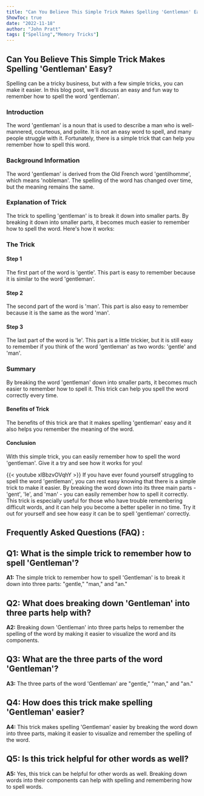 ```yaml
---
title: "Can You Believe This Simple Trick Makes Spelling 'Gentleman' Easy?"
ShowToc: true 
date: "2022-11-18"
author: "John Pratt" 
tags: ["Spelling","Memory Tricks"]
---
```

## Can You Believe This Simple Trick Makes Spelling 'Gentleman' Easy?

Spelling can be a tricky business, but with a few simple tricks, you can make it easier. In this blog post, we'll discuss an easy and fun way to remember how to spell the word 'gentleman'.

### Introduction

The word 'gentleman' is a noun that is used to describe a man who is well-mannered, courteous, and polite. It is not an easy word to spell, and many people struggle with it. Fortunately, there is a simple trick that can help you remember how to spell this word.

### Background Information

The word 'gentleman' is derived from the Old French word 'gentilhomme', which means 'nobleman'. The spelling of the word has changed over time, but the meaning remains the same.

### Explanation of Trick

The trick to spelling 'gentleman' is to break it down into smaller parts. By breaking it down into smaller parts, it becomes much easier to remember how to spell the word. Here's how it works:

### The Trick

#### Step 1

The first part of the word is 'gentle'. This part is easy to remember because it is similar to the word 'gentleman'.

#### Step 2

The second part of the word is 'man'. This part is also easy to remember because it is the same as the word 'man'.

#### Step 3

The last part of the word is 'le'. This part is a little trickier, but it is still easy to remember if you think of the word 'gentleman' as two words: 'gentle' and 'man'.

### Summary

By breaking the word 'gentleman' down into smaller parts, it becomes much easier to remember how to spell it. This trick can help you spell the word correctly every time.

#### Benefits of Trick

The benefits of this trick are that it makes spelling 'gentleman' easy and it also helps you remember the meaning of the word.

#### Conclusion

With this simple trick, you can easily remember how to spell the word 'gentleman'. Give it a try and see how it works for you!

{{< youtube xlBbzvOVqhY >}} 
If you have ever found yourself struggling to spell the word 'gentleman', you can rest easy knowing that there is a simple trick to make it easier. By breaking the word down into its three main parts - 'gent', 'le', and 'man' - you can easily remember how to spell it correctly. This trick is especially useful for those who have trouble remembering difficult words, and it can help you become a better speller in no time. Try it out for yourself and see how easy it can be to spell 'gentleman' correctly.

## Frequently Asked Questions (FAQ) :
## Q1: What is the simple trick to remember how to spell 'Gentleman'? 
**A1:** The simple trick to remember how to spell 'Gentleman' is to break it down into three parts: "gentle," "man," and "an." 

## Q2: What does breaking down 'Gentleman' into three parts help with? 
**A2:** Breaking down 'Gentleman' into three parts helps to remember the spelling of the word by making it easier to visualize the word and its components.

## Q3: What are the three parts of the word 'Gentleman'?
**A3:** The three parts of the word 'Gentleman' are "gentle," "man," and "an."

## Q4: How does this trick make spelling 'Gentleman' easier?
**A4:** This trick makes spelling 'Gentleman' easier by breaking the word down into three parts, making it easier to visualize and remember the spelling of the word.

## Q5: Is this trick helpful for other words as well?
**A5:** Yes, this trick can be helpful for other words as well. Breaking down words into their components can help with spelling and remembering how to spell words.





